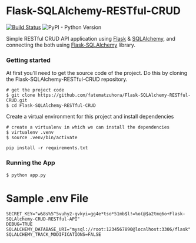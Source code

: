 # Flask-SQLAlchemy-RESTful-CRUD
[![Build Status](https://travis-ci.org/fatematzuhora/Flask-SQLAlchemy-RESTful-CRUD.svg?branch=master)](https://travis-ci.org/fatematzuhora/Flask-SQLAlchemy-RESTful-CRUD) ![PyPI - Python Version](https://img.shields.io/pypi/pyversions/Django.svg)

Simple RESTful CRUD API application using [Flask](http://flask.pocoo.org) & [SQLAlchemy](http://www.sqlalchemy.org), and connecting the both using [Flask-SQLAlchemy](http://flask-sqlalchemy.pocoo.org) library.



### Getting started
At first you'll need to get the source code of the project. Do this by cloning the Flask-SQLAlchemy-RESTful-CRUD repository.

```
# get the project code
$ git clone https://github.com/fatematzuhora/Flask-SQLAlchemy-RESTful-CRUD.git
$ cd Flask-SQLAlchemy-RESTful-CRUD
```

Create a virtual environment for this project and install dependencies
```
# create a virtualenv in which we can install the dependencies
$ virtualenv .venv
$ source .venv/bin/activate
```

```
pip install -r requirements.txt
```

### Running the App

```
$ python app.py
```



# Sample .env File
```
SECRET_KEY="w&8s%5^5vuhy2-gvkyi=gg4e*tso*51mb$l!=%o(@$a2tmq6o+Flask-SQLAlchemy-CRUD-RESTful-API"
DEBUG=TRUE
SQLALCHEMY_DATABASE_URI="mysql://root:1234567890@localhost:3306/flask"
SQLALCHEMY_TRACK_MODIFICATIONS=FALSE
```